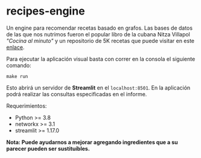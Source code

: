# recipes-engine
Un engine para recomendar recetas basado en grafos. Las bases de datos de las que nos nutrimos fueron el popular libro de la cubana Nitza Villapol *"Cocina al minuto"* y un repositorio de 5K recetas que puede visitar en este [enlace](http://www.ub.edu/cvub/recipes5k/).

Para ejecutar la aplicación visual basta con correr en la consola el siguiente comando:

`make run`

Esto abrirá un servidor de **Streamlit** en el `localhost:8501`. En la aplicación podrá realizar las consultas especificadas en el informe.

Requerimientos:
- Python >= 3.8
- networkx >= 3.1
- streamlit >= 1.17.0

**Nota: Puede ayudarnos a mejorar agregando ingredientes que a su parecer pueden ser sustituíbles.**
